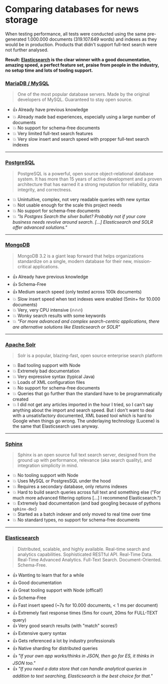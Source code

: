 # Comparing databases for news storage

When testing performance, all tests were conducted using the same pre-generated 1.000.000 documents (319.107.649 words) and indexes as they would be in production. Products that didn't support full-text search were not further analysed.

**Result: [Elasticsearch](#elasticsearch) is the clear winner with a good documentation, amazing speed, a perfect feature set, praise from people in the industry, no setup time and lots of tooling support.**

### [MariaDB / MySQL](https://mariadb.org/)

> One of the most popular database servers. Made by the original developers of MySQL. Guaranteed to stay open source.

- 👍 Already have previous knowledge
- 💥 Already made bad experiences, especially using a large number of documents
- 💥 No support for schema-free documents
- 💥 Very limited full-text search features
- 💥 Very slow insert and search speed with propper full-text search indexes

----

### [PostgreSQL](http://www.postgresql.org/)

> PostgreSQL is a powerful, open source object-relational database system. It has more than 15 years of active development and a proven architecture that has earned it a strong reputation for reliability, data integrity, and correctness.

- 💥 Unintuitive, complex, not very readable queries with new syntax
- 💥 Not usable enough for the scale this project needs
- 💥 No support for schema-free documents
- 💥 *"Is Postgres Search the silver bullet? Probably not if your core business needs revolve around search. [...] Elasticsearch and SOLR offer advanced solutions."*

---

### [MongoDB](https://www.mongodb.com/)

> MongoDB 3.2 is a giant leap forward that helps organizations standardize on a single, modern database for their new, mission-critical applications.

- 👍 Already have previous knowledge
- 👍 Schema-Free
- 👍 Medium search speed (only tested across 100k documents)
- 💥 Slow insert speed when text indexes were enabled (5min+ for 10.000 documents)
- 💥 Very, very CPU intensive (🔥🔥🔥)
- 💥 Wonky search results with some keywords
- 💥 *"For more advanced and complex search-centric applications, there are alternative solutions like Elasticsearch or SOLR"*

----

### [Apache Solr](http://lucene.apache.org/solr/)

> Solr is a popular, blazing-fast, open source enterprise search platform

- 💥 Bad tooling support with Node
- 💥 Extremely bad documentation
- 💥 Very expressive syntax (typical Java)
- 💥 Loads of XML configuration files
- 💥 No support for schema-free documents
- 💥 Queries that go further than the standard have to be programmatically created
- 💥 I did not get any articles imported in the hour I tried, so I can't say anything about the import and search speed. But I don't want to deal with a unsatisfactory documented, XML based tool which is hard to Google when things go wrong. The underlaying technology (Lucene) is the same that Elasticsearch uses anyway.

----

### [Sphinx](http://sphinxsearch.com/)

> Sphinx is an open source full text search server, designed from the ground up with performance, relevance (aka search quality), and integration simplicity in mind.

- 💥 No tooling support with Node
- 💥 Uses MySQL or PostgresSQL under the hood
- 💥 Requires a secondary database, only returns indexes
- 💥 Hard to build search queries across full text and something else ("For much more advanced filtering options [...] I recommend Elasticsearch.")
- 💥 Extremely bad documentation (and bad googling because of pythons `sphinx-doc`)
- 💥 Started as a batch indexer and only moved to real time over time
- 💥 No standard types, no support for schema-free documents

----

### [Elasticsearch](https://www.elastic.co/de/products/elasticsearch)

> Distributed, scalable, and highly available. Real-time search and analytics capabilities. Sophisticated RESTful API. Real-Time Data. Real-Time Advanced Analytics. Full-Text Search. Document-Oriented. Schema-Free.

- 👍 Wanting to learn that for a while
- 👍 Good documentation
- 👍 Great tooling support with Node (offical!)
- 👍 Schema-Free
- 👍 Fast insert speed (~7s for 10.000 documents, < 1 ms per document)
- 👍 Extremely fast response times (5ms for count, 20ms for FULL-TEXT query)
- 👍 Very good search results (with "match" scores!)
- 👍 Extensive query syntax
- 👍 Gets referenced a lot by industry professionals
- 👍 Native sharding for distributed queries
- 👍 *"If your own app works/thinks in JSON, then go for ES, it thinks in JSON too."*
- 👍 *"If you need a data store that can handle analytical queries in addition to text searching, Elasticsearch is the best choice for that."*
